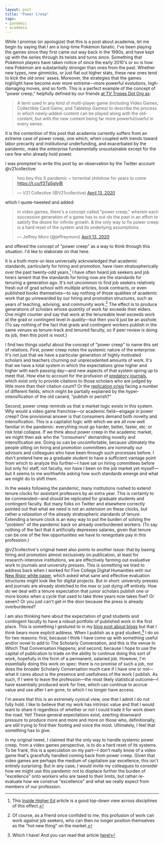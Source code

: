 ```yaml
---
layout: post
title: "Power Creep"
tags:
- pandemic
- academia
---
```


While I promise (or apologize) that this is a post about academia, let me begin by saying that I am a long-time Pokémon fanatic. I've been playing the games since they first came out way back in the 1990s, and have kept up with the series through its twists and turns since. Something that Pokémon players have taken notice of since the early 2010's or so is how new Pokémon are substantially stronger than ones from the past. Whether new types, new gimmicks, or just flat out higher stats, these new ones tend to kick the old ones' asses. Moreover, the strategies that the games highlight have become ever more extreme—more powerful evolutions, high-damaging moves, and so forth. This is a perfect example of the concept of "power creep," helpfully defined by our friends [at TV Tropes Dot Org as](https://tvtropes.org/pmwiki/pmwiki.php/Main/PowerCreep):

> A term used in any kind of multi-player game (including Video Games, Collectible Card Game, and Tabletop Games) to describe the process in which newly-added-content can be played along with the old-content, but with the new content being far more powerful/useful in every sense.

It is the contention of this post that academia currently suffers from an extreme case of power creep, one which, when coupled with trends toward labor precarity and institutional underfunding, and exacerbated by the pandemic, make the enterprise fundamentally unsustainable except for the rare few who already hold power. 

I was prompted to write this post by an observation by the Twitter account @v21collective:

<blockquote class="twitter-tweet"><p lang="en" dir="ltr">hoo boy this X pandemic = torrential shitshow for years to come <a href="https://t.co/f3Tp5glylB">https://t.co/f3Tp5glylB</a></p>&mdash; V21 Collective (@V21collective) <a href="https://twitter.com/V21collective/status/1249777424038072335?ref_src=twsrc%5Etfw">April 13, 2020</a></blockquote> <script async src="https://platform.twitter.com/widgets.js" charset="utf-8"></script> 

which I quote-tweeted and added: 

<blockquote class="twitter-tweet"><p lang="en" dir="ltr">in video games, there&#39;s a concept called &quot;power creep,&quot; wherein each successive generation of a game has to out-do the past in an effort to satisfy the desire for infinite growth. &amp; the only way to fix power creep is a hard reset of the system and its underlying assumptions.</p>&mdash; Jeffrey Moro (@jeffreymoro) <a href="https://twitter.com/jeffreymoro/status/1249778727346671618?ref_src=twsrc%5Etfw">April 13, 2020</a></blockquote> <script async src="https://platform.twitter.com/widgets.js" charset="utf-8"></script> 

and offered the concept of "power creep" as a way to think through this situation. I'd like to elaborate on that here. 

It is a truth more-or-less universally acknowledged that academic standards, particularly for hiring and promotion, have risen stratospherically over the past twenty-odd years.[^1] I have often heard job seekers and job hirers lament that the standards for hiring now are the standards for tenuring a generation ago. It's not uncommon to find job seekers relatively fresh out of grad school with multiple articles, book contracts, or even published books themselves—to say nothing of those qualities of academic work that go unrewarded by our hiring and promotion structures, such as years of teaching, advising, and community work.[^2] The effect is to produce generations of scholars whose *quantity* of work far exceeds their elders. One might counter and say that work at the tenureable level exceeds work at the grad or contingent level in *quality*—but then you'd just be an asshole. (To say nothing of the fact that grads and contingent workers publish in the same venues as tenure-track and tenured faculty, so if peer review is doing its job, then this point is moot.)

[^1]: This [Inside Higher Ed](https://www.insidehighered.com/advice/2020/03/13/tenure-and-promotion-process-must-be-revised-especially-historically-marginalized) article is a good top-down view across disciplines of this effect. 

[^2]: Of course, as a friend once confided to me, this profusion of work can work *against* job seekers, who can then no longer position themselves as the "hot new thing" on the market. 

I find two things useful about the concept of "power creep" to name this set of relations. First, power creep notes the systemic nature of the enterprise. It's not just that we have a particular generation of highly motivated scholars and teachers churning out unprecedented amounts of work. It's that we have a total system in which the expectations grow higher and higher with each passing day—and new aspects of that system spring up to meet that. How else to account for the profusion of [predatory journals](https://predatoryjournals.com/journals/), which exist only to provide citations to those scholars who are judged by little more than their citation count? Or the [replication crisis](https://en.wikipedia.org/wiki/Replication_crisis) facing a number of different fields, which might be partially explained by the hyper-intensification of the old canard, "publish or perish?" 

Second, power creep reminds us that a market logic exists in this system. Why would a video game franchise—or academic field—engage in power creep? One provisional answer is that consumers demand both novelty and intensification. This is a capitalist logic with which we are all now well familiar in the pandemic: everything must go harder, better, faster, etc. or risk total collapse. If we think about power creep in the academic market, we might then ask who the "consumers" demanding novelty and intensification are. Doing so can be uncomfortable, because ultimately the people sitting on hiring and promotion committees are nominally our advisors and colleagues who have been through such processes before. I don't pretend here as a graduate student to have a sufficient vantage point from which to analyze this further—I have sat on hiring committees before but only for staff, not faculty, nor have I been on the job market yet myself—but it seems to me worthwhile asking how such standards emerge and what we might do to shift them. 

In the weeks following the pandemic, many institutions rushed to extend tenure clocks for assistant professors by an extra year. This is certainly to be commended—and should be replicated for graduate students and contingent faculty. But many folks on Twitter and elsewhere correctly pointed out that what we need is not an *extension* on these clocks, but rather a *relaxation* of the already stratospheric standards of tenure. Extending a tenure clock is an easy way to put the burden of solving the "problem" of the pandemic back on already overburdened workers. (To say nothing of the fact that it artificially depresses salaries, given that tenure can be one of the few opportunities we have to renegotiate pay in this profession.)

@v21collective's original tweet also points to another issue: that by basing hiring and promotion almost exclusively on publication, at least for research-intensive institutions, we are effectively farming out evaluative work to journals and university presses. This is something we tried to address back when I worked for Five College Digital Humanities with our [New Rigor white paper](https://hcommons.org/deposits/download/hc:24464/CONTENT/5colldh_newrigorreport_final-for-repository.pdf/), which asked what sane and effective evaluation structures might look like for digital projects. But in short: university presses and journals are already stretched to the max or just dying off entirely. How do we deal with a tenure expectation that junior scholars publish one or more books when a cycle that used to take three years now takes five? Or seven? Or you just can't get in the door because the press is already overburdened? 

I am also thinking here about the expectation of grad students and contingent faculty to have a robust portfolio of published work in the first place. This is something I gestured to in my [blog post about blogs](/blog/2020-01-02-blogs/) but that I think bears more explicit address. When I publish as a grad student,[^3] I do so for two reasons: first, because I think I have come up with something useful and/or novel to add to The Scholarly Conversation, and this is the venue In Which That Conversation Happens; and second, because I hope to use the capital of publication to trade on the ability to continue doing this sort of work, hopefully in the form of a permanent, salaried job. However, I'm essentially doing this work on spec: there is no promise of such a job, nor does the broader Scholarly Conversation much care if I have one or not—what it cares about is the presence and usefulness of the work I publish. As such, if I were to leave the profession—the most likely statistical outcome—I have essentially produced work for free, which can continue to accrue value and use after I am gone, to which I no longer have access.  

I'm aware that this is an extremely cynical view, one that I admit I do not fully hold. I like to believe that my work has intrinsic value and that I would want to share it regardless of whether or not I could trade it for work down the road. Yet! These general expectations exist, exerting downward pressure to produce more and more and more on those who, definitionally, are still trying to find their footing and voice the most. Ultimately, I feel that something has to give.

[^3]: Which I have! And you can read that article [here!](https://amodern.net/article/grid-techniques/)

In my original tweet, I claimed that the only way to handle systemic power creep, from a video games perspective, is to do a hard reset of its systems. To be frank, this is a speculation on my part—I don't really know of a video game that's gracefully handled coming back from power creep. Given that video games are perhaps the medium of capitalism par excellence, this isn't entirely surprising. But in any case, I would invite my colleagues to consider how we might use this pandemic not to displace further the burden of "excellence" onto workers who are taxed to their limits, but rather re-evaluate how we construe "excellence" and what we really expect from members of our profession.